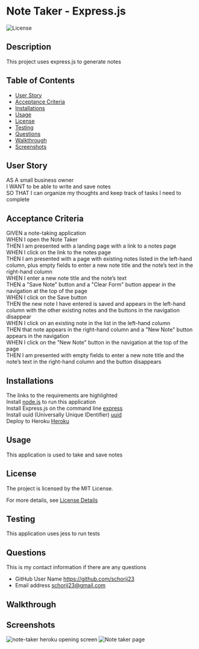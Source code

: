 
# Note Taker - Express.js

![License](https://img.shields.io/badge/License-MIT-yellow.svg)

## Description
This project uses express.js to generate notes

## Table of Contents

* [User Story](#user-story)
* [Acceptance Criteria](#acceptance-criteria)
* [Installations](#installations)
* [Usage](#usage)
* [License](#license)
* [Testing](#testing)
* [Questions](#questions)
* [Walkthrough](#walkthrough)
* [Screenshots](#screenshots)


## User Story
AS A small business owner<br>
I WANT to be able to write and save notes<br>
SO THAT I can organize my thoughts and keep track of tasks I need to complete<br>

## Acceptance Criteria
GIVEN a note-taking application<br>
WHEN I open the Note Taker<br>
THEN I am presented with a landing page with a link to a notes page<br>
WHEN I click on the link to the notes page<br>
THEN I am presented with a page with existing notes listed in the left-hand column, plus empty fields to enter a new note title and the note’s text in the right-hand column<br>
WHEN I enter a new note title and the note’s text<br>
THEN a "Save Note" button and a "Clear Form" button appear in the navigation at the top of the page<br>
WHEN I click on the Save button<br>
THEN the new note I have entered is saved and appears in the left-hand column with the other existing notes and the buttons in the navigation disappear<br>
WHEN I click on an existing note in the list in the left-hand column<br>
THEN that note appears in the right-hand column and a "New Note" button appears in the navigation<br>
WHEN I click on the "New Note" button in the navigation at the top of the page<br>
THEN I am presented with empty fields to enter a new note title and the note’s text in the right-hand column and the button disappears<br>

## Installations
The links to the requirements are highlighted<br>
Install [node.js](https://nodejs.org/en) to run this application<br>
Install Express.js on the command line [express](https://www.npmjs.com/package/express)<br>
Install uuid (Universally Unique IDentifier) [uuid](https://www.npmjs.com/package/uuid)<br>
Deploy to Heroku [Heroku](https://www.heroku.com/)

## Usage
This application is used to take and save notes

## License
The project is licensed by the MIT License.

For more details, see [License Details](https://choosealicense.com/licenses/mit/)

## Testing
This application uses jess to run tests

## Questions

  This is my contact information if there are any questions

  - GitHub User Name https://github.com/schorij23
  - Email address schorij23@gmail.com

## Walkthrough


## Screenshots
![note-taker heroku opening screen](https://github.com/schorij23/note-taker/assets/5600528/efc9f35b-b12a-4b33-8f08-93658c06ba5e)
![Note taker page](https://github.com/schorij23/note-taker/assets/5600528/a69b197e-8fdd-490e-8419-051ec27bf167)




